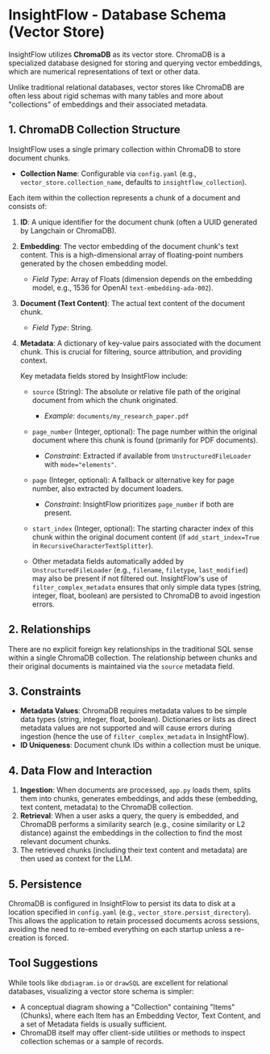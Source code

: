 # InsightFlow - Database Schema (Vector Store)

InsightFlow utilizes **ChromaDB** as its vector store. ChromaDB is a specialized database designed for storing and querying vector embeddings, which are numerical representations of text or other data.

Unlike traditional relational databases, vector stores like ChromaDB are often less about rigid schemas with many tables and more about "collections" of embeddings and their associated metadata.

## 1. ChromaDB Collection Structure

InsightFlow uses a single primary collection within ChromaDB to store document chunks.

*   **Collection Name**: Configurable via `config.yaml` (e.g., `vector_store.collection_name`, defaults to `insightflow_collection`).

Each item within the collection represents a chunk of a document and consists of:

1.  **ID**: A unique identifier for the document chunk (often a UUID generated by Langchain or ChromaDB).
2.  **Embedding**: The vector embedding of the document chunk's text content. This is a high-dimensional array of floating-point numbers generated by the chosen embedding model.
    *   _Field Type_: Array of Floats (dimension depends on the embedding model, e.g., 1536 for OpenAI `text-embedding-ada-002`).
3.  **Document (Text Content)**: The actual text content of the document chunk.
    *   _Field Type_: String.
4.  **Metadata**: A dictionary of key-value pairs associated with the document chunk. This is crucial for filtering, source attribution, and providing context.

    Key metadata fields stored by InsightFlow include:

    *   `source` (String):
The      absolute or relative file path of the original document from which the chunk      originated.
        *   _Example_: `documents/my_research_paper.pdf`

    *   `page_number` (Integer, optional):
The      page number within the original document where this chunk is found (primarily      for PDF documents).
        *   _Constraint_: Extracted if available from `UnstructuredFileLoader` with `mode="elements"`.

    *   `page` (Integer, optional):
A      fallback or alternative key for page number, also extracted by document loaders.
        *   _Constraint_: InsightFlow prioritizes `page_number` if both are present.

    *   `start_index` (Integer, optional):
The      starting character index of this chunk within the original document content      (if `add_start_index=True` in `RecursiveCharacterTextSplitter`).

    *   Other metadata fields automatically added by `UnstructuredFileLoader` (e.g., `filename`, `filetype`, `last_modified`) may also be present if not filtered out. InsightFlow's use of `filter_complex_metadata` ensures that only simple data types (string, integer, float, boolean) are persisted to ChromaDB to avoid ingestion errors.

## 2. Relationships

There are no explicit foreign key relationships in the traditional SQL sense within a single ChromaDB collection. The relationship between chunks and their original documents is maintained via the `source` metadata field.

## 3. Constraints

*   **Metadata Values**: ChromaDB requires metadata values to be simple data types (string, integer, float, boolean). Dictionaries or lists as direct metadata values are not supported and will cause errors during ingestion (hence the use of `filter_complex_metadata` in InsightFlow).
*   **ID Uniqueness**: Document chunk IDs within a collection must be unique.

## 4. Data Flow and Interaction

1.  **Ingestion**: When documents are processed, `app.py` loads them, splits them into chunks, generates embeddings, and adds these (embedding, text content, metadata) to the ChromaDB collection.
2.  **Retrieval**: When a user asks a query, the query is embedded, and ChromaDB performs a similarity search (e.g., cosine similarity or L2 distance) against the embeddings in the collection to find the most relevant document chunks.
3.  The retrieved chunks (including their text content and metadata) are then used as context for the LLM.

## 5. Persistence

ChromaDB is configured in InsightFlow to persist its data to disk at a location specified in `config.yaml` (e.g., `vector_store.persist_directory`). This allows the application to retain processed documents across sessions, avoiding the need to re-embed everything on each startup unless a re-creation is forced.

## Tool Suggestions

While tools like `dbdiagram.io` or `drawSQL` are excellent for relational databases, visualizing a vector store schema is simpler:

*   A conceptual diagram showing a "Collection" containing "Items" (Chunks), where each Item has an Embedding Vector, Text Content, and a set of Metadata fields is usually sufficient.
*   ChromaDB itself may offer client-side utilities or methods to inspect collection schemas or a sample of records.
